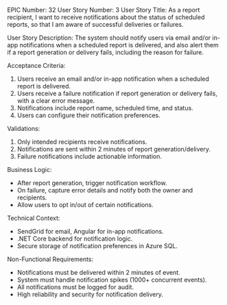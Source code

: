 EPIC Number: 32
User Story Number: 3
User Story Title: As a report recipient, I want to receive notifications about the status of scheduled reports, so that I am aware of successful deliveries or failures.

User Story Description: The system should notify users via email and/or in-app notifications when a scheduled report is delivered, and also alert them if a report generation or delivery fails, including the reason for failure.

Acceptance Criteria:
1. Users receive an email and/or in-app notification when a scheduled report is delivered.
2. Users receive a failure notification if report generation or delivery fails, with a clear error message.
3. Notifications include report name, scheduled time, and status.
4. Users can configure their notification preferences.

Validations:
1. Only intended recipients receive notifications.
2. Notifications are sent within 2 minutes of report generation/delivery.
3. Failure notifications include actionable information.

Business Logic:
- After report generation, trigger notification workflow.
- On failure, capture error details and notify both the owner and recipients.
- Allow users to opt in/out of certain notifications.

Technical Context:
- SendGrid for email, Angular for in-app notifications.
- .NET Core backend for notification logic.
- Secure storage of notification preferences in Azure SQL.

Non-Functional Requirements:
- Notifications must be delivered within 2 minutes of event.
- System must handle notification spikes (1000+ concurrent events).
- All notifications must be logged for audit.
- High reliability and security for notification delivery.
